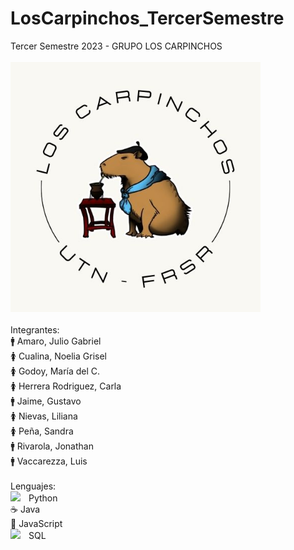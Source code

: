 # LosCarpinchos_TercerSemestre
Tercer Semestre 2023 - GRUPO LOS CARPINCHOS
<br><br>
<img width="400" src="https://github.com/CodeSystem2022/LosCarpinchos_TercerSemestre/blob/main/Imagen%20de%20WhatsApp%202023-04-18%20a%20las%2021.10.40.jpg?raw=true"/><br>
<br>
Integrantes:<br>
:mens: Amaro, Julio Gabriel<br>
:womens: Cualina, Noelia Grisel<br>
:womens: Godoy, María del C.<br>
:womens: Herrera Rodriguez, Carla<br>
:mens: Jaime, Gustavo<br>
:womens: Nievas, Liliana<br>
:womens: Peña, Sandra<br>
:mens: Rivarola, Jonathan<br>
:mens: Vaccarezza, Luis<br>
<br>
Lenguajes:<br>
<img src="https://upload.wikimedia.org/wikipedia/commons/thumb/0/0a/Python.svg/2048px-Python.svg.png" width="25px" style="display: inline-block;"/> Python<br>
:coffee: Java<br>
:beginner: JavaScript<br>
<img src="https://w7.pngwing.com/pngs/170/924/png-transparent-microsoft-sql-server-microsoft-azure-sql-database-microsoft-text-logo-microsoft-azure.png" width="25px" style="display: inline-block;"/> SQL

